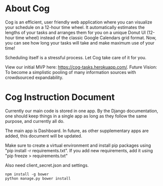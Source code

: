 # About Cog

Cog is an efficient, user friendly web application where you can visualize your schedule on a 12-hour time wheel. It automatically estimates the lengths of your tasks and arranges them for you on a unique Donut UI (12-hour time wheel) instead of the classic Google Calendars grid format. Now, you can see how long your tasks will take and make maximum use of your time!

Scheduling itself is a stressful process. Let Cog take care of it for you.

View our initial MVP here: https://cog-tasks.herokuapp.com/.
Future Vision: To become a simplistic pooling of many information sources with crowdsourced expandability.

# Cog Instruction Document

Currently our main code is stored in one app. By the Django documentation, one should keep things in a single app as long as they follow the same purpose, and currently all do.

The main app is Dashboard. In future, as other supplementary apps are added, this document will be updated.

Make sure to create a virtual environment and install pip packages using "pip install -r requirements.txt". If you add new requirements, add it using "pip freeze > requirements.txt"

Also need client_secret.json and settings.

```
npm install -g bower
python manage.py bower install
```
